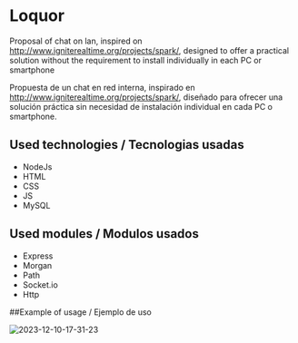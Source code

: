 # Loquor
Proposal of chat on lan, inspired on http://www.igniterealtime.org/projects/spark/, designed to offer a practical solution without the requirement to install individually in each PC or smartphone

Propuesta de un chat en red interna, inspirado en http://www.igniterealtime.org/projects/spark/, diseñado para ofrecer una solución práctica sin necesidad de instalación individual en cada PC o smartphone.

## Used technologies / Tecnologias usadas
- NodeJs
- HTML
- CSS
- JS
- MySQL

## Used modules / Modulos usados
- Express
- Morgan
- Path
- Socket.io
- Http

##Example of usage / Ejemplo de uso

![2023-12-10-17-31-23](https://github.com/JulianGonzalezLopez/loquor/assets/94023125/62ef8d25-3535-4a17-908d-ac9cff0ef1aa)
